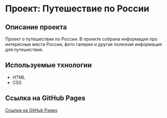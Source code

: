 # Проект: Путешествие по России

## Описание проекта
Проект о путешествии по России. В проекте собрана информация про интересные места России, фото галерея и другая полезная информация для путешествия.

## Используемые тхнологии
* HTML
* CSS

## Ссылка на GitHub Pages
[Ссылка на GitHub Pages](https://avorber.github.io/russian-travel/index.html)
